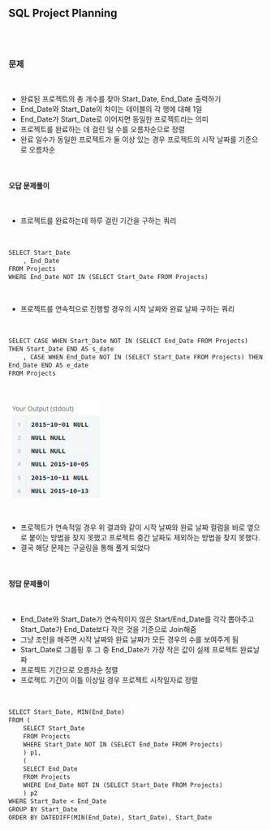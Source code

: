 ## **SQL Project Planning**

<br>
<br>

### **문제**

<br>

- 완료된 프로젝트의 총 개수를 찾아 Start_Date, End_Date 출력하기
- End_Date와 Start_Date의 차이는 테이블의 각 행에 대해 1일
- End_Date가 Start_Date로 이어지면 동일한 프로젝트라는 의미
- 프로젝트를 완료하는 데 걸린 일 수를 오름차순으로 정렬
- 완료 일수가 동일한 프로젝트가 둘 이상 있는 경우 프로젝트의 시작 날짜를 기준으로 오름차순

<br>

#### **오답 문제풀이**

<br>

- 프로젝트를 완료하는데 하루 걸린 기간을 구하는 쿼리

<br>

    SELECT Start_Date
        , End_Date
    FROM Projects
    WHERE End_Date NOT IN (SELECT Start_Date FROM Projects)

<br>

- 프로젝트를 연속적으로 진행할 경우의 시작 날짜와 완료 날짜 구하는 쿼리

<br>

    SELECT CASE WHEN Start_Date NOT IN (SELECT End_Date FROM Projects) THEN Start_Date END AS s_date
        , CASE WHEN End_Date NOT IN (SELECT Start_Date FROM Projects) THEN End_Date END AS e_date
    FROM Projects

<br>

![](2022-10-05-21-59-10.png)

<br>

- 프로젝트가 연속적일 경우 위 결과와 같이 시작 날짜와 완료 날짜 컬럼을 바로 옆으로 붙이는 방법을 찾지 못했고 프로젝트 중간 날짜도 제외하는 방법을 찾지 못했다.
- 결국 해당 문제는 구글링을 통해 풀게 되었다

<br>

#### **정답 문제풀이**

<br>

- End_Date와 Start_Date가 연속적이지 않은 Start/End_Date를 각각 뽑아주고 Start_Date가 End_Date보다 작은 것을 기준으로 Join해줌
- 그냥 조인을 해주면 시작 날짜와 완료 날짜가 모든 경우의 수를 보여주게 됨
- Start_Date로 그룹핑 후 그 중 End_Date가 가장 작은 값이 실제 프로젝트 완료날짜
- 프로젝트 기간으로 오름차순 정렬
- 프로젝트 기간이 이틀 이상일 경우 프로젝트 시작일자로 정렬

<br>

    SELECT Start_Date, MIN(End_Date)
    FROM (
        SELECT Start_Date 
        FROM Projects 
        WHERE Start_Date NOT IN (SELECT End_Date FROM Projects)
        ) p1,
        (
        SELECT End_Date
        FROM Projects
        WHERE End_Date NOT IN (SELECT Start_Date FROM Projects)
        ) p2
    WHERE Start_Date < End_Date
    GROUP BY Start_Date
    ORDER BY DATEDIFF(MIN(End_Date), Start_Date), Start_Date